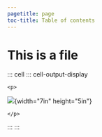 ```yaml
---
pagetitle: page
toc-title: Table of contents
---
```


# This is a file

::: cell
::: cell-output-display
<div>

```{=html}
<p>
```
![](page_files/figure-markdown/mermaid-figure-1.png){width="7in"
height="5in"}

```{=html}
</p>
```

</div>
:::
:::
